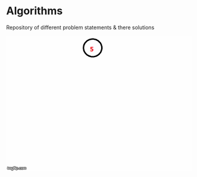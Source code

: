 # Algorithms
Repository of different problem statements &amp; there solutions

![Binary Search Tree](BinarySearchTree.gif)
